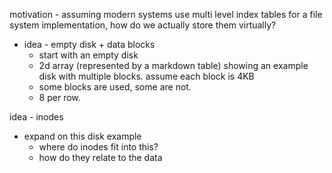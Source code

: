 motivation - assuming modern systems use multi level index tables for a file system implementation, how do we actually store them virtually?

- idea - empty disk + data blocks
	- start with an empty disk
	- 2d array (represented by a markdown table) showing an example disk with multiple blocks. assume each block is 4KB
	- some blocks are used, some are not. 
	- 8 per row.

idea - inodes
- expand on this disk example
	- where do inodes fit into this?
	- how do they relate to the data 